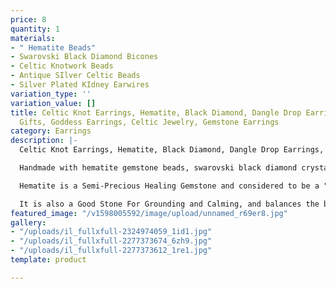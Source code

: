 ```yaml
---
price: 8
quantity: 1
materials:
- " Hematite Beads"
- Swarovski Black Diamond Bicones
- Celtic Knotwork Beads
- Antique SIlver Celtic Beads
- Silver Plated KIdney Earwires
variation_type: ''
variation_value: []
title: Celtic Knot Earrings, Hematite, Black Diamond, Dangle Drop Earrings, Scottish
  Gifts, Goddess Earrings, Celtic Jewelry, Gemstone Earrings
category: Earrings
description: |-
  Celtic Knot Earrings, Hematite, Black Diamond, Dangle Drop Earrings, Scottish Gifts, Celtic Goddess Earrings, Celtic Jewelry, Gemstone Earrings

  Handmade with hematite gemstone beads, swarovski black diamond crystals, antique silver celtic design beads, finished with silver plated nickel free kidney earwires.

  Hematite is a Semi-Precious Healing Gemstone and considered to be a "Stone for the Mind".

  It is also a Good Stone For Grounding and Calming, and balances the body, mind & spirit by decreasing Negativity.
featured_image: "/v1598005592/image/upload/unnamed_r69er8.jpg"
gallery:
- "/uploads/il_fullxfull-2324974059_1id1.jpg"
- "/uploads/il_fullxfull-2277373674_6zh9.jpg"
- "/uploads/il_fullxfull-2277373612_1re1.jpg"
template: product

---
```

